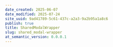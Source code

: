 ```yaml
---
date_created: 2025-06-07
date_modified: 2025-07-24
site_uuid: 9ad41789-5c61-437c-a2a3-9a2b95a1a8c6
publish: true
title: SharedModalWrapper
slug: shared_modal-wrapper
at_semantic_version: 0.0.0.1
---
```

